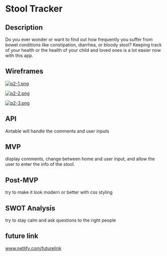 # Stool Tracker

## Description 
Do you ever wonder or want to find out how frequently you suffer from bowel conditions like constipation, diarrhea, or bloody stool? Keeping track of your health or the health of your child and loved ones is a lot easier now with this app.

## Wireframes
[![p2-1.png](https://i.postimg.cc/K8gC1dVz/p2-1.png)](https://postimg.cc/ZW4wgDJt)

[![p2-2.png](https://i.postimg.cc/ZKXMzwRh/p2-2.png)](https://postimg.cc/9rtpGtZx)

[![p2-3.png](https://i.postimg.cc/KYDqLF5Z/p2-3.png)](https://postimg.cc/yJWy4M55)

## API 
Airtable will handle the comments and user inputs

## MVP
display comments, change between home and user input, and allow the user to enter the info of the stool.

## Post-MVP 
try to make it look modern or better with css styling

## SWOT Analysis
try to stay calm and ask questions to the right people

## future link
www.netlify.com/futurelink
